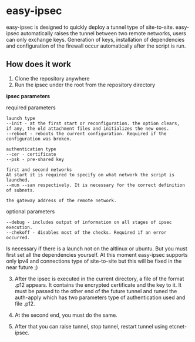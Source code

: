 # easy-ipsec
easy-ipsec is designed to quickly deploy a tunnel type of site-to-site. 
easy-ipsec automatically raises the tunnel between two remote networks, users can only exchange keys.
Generation of keys, installation of dependencies and configuration of the firewall occur automatically after the script is run.

How does it work
------------------
1. Clone the repository anywhere
2. Run the ipsec under the root from the repository directory

**ipsec parameters**

required parameters

    launch type
    --init - at the first start or reconfiguration. the option clears, 
    if any, the old attachment files and initializes the new ones.
    --reboot - reboots the current configuration. Required if the configuration was broken.

    authentication type
    --cer - certificate
    --psk - pre-shared key

    first and second networks
    At start it is required to specify on what network the script is launched. 
    --mun --san respectively. It is necessary for the correct definition of subnets.

    the gateway address of the remote network.

optional parameters

    --debug - includes output of information on all stages of ipsec execution.
    --chekoff - disables most of the checks. Required if an error occurred. 
    
Is necessary if there is a launch not on the altlinux or ubuntu. But you must first 
set all the dependencies yourself.
At this moment easy-ipsec supports only ipv4 and connections type of site-to-site 
but this will be fixed in the near future ;)

3. After the ipsec is executed in the current directory, a file of the format .p12 appears. 
It contains the encrypted certificate and the key to it. It must be passed to the other 
end of the future tunnel and runed the auth-apply which has two parameters type of authentication used and file .p12.

4. At the second end, you must do the same.

5. After that you can raise tunnel, stop tunnel, restart tunnel using etcnet-ipsec.
